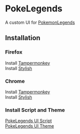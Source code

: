 # PokeLegends
A custom UI for [PokemonLegends](https://www.pokemonlegends.com/)  

## Installation
### Firefox
Install [Tampermonkey](https://addons.mozilla.org/en-US/firefox/addon/tampermonkey/)  
Install [Stylish](https://addons.mozilla.org/en-US/firefox/addon/stylish/)

### Chrome
Install [Tampermonkey](https://chrome.google.com/webstore/detail/tampermonkey/dhdgffkkebhmkfjojejmpbldmpobfkfo?hl=en)  
Install [Stylish](https://chrome.google.com/webstore/detail/stylish-custom-themes-for/fjnbnpbmkenffdnngjfgmeleoegfcffe?hl=en)

### Install Script and Theme
[PokeLegends UI Script](https://greasyfork.org/en/scripts/28723-pokelegends-ui/)  
[PokeLegends UI Theme](https://userstyles.org/styles/140834/pokelegends-ui)
